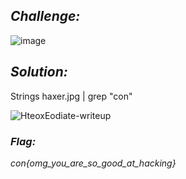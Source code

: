 ## _**Challenge:**_

![image](https://github.com/DenialArcus/Bandits-ConCTF_Write-Ups/assets/147534344/9adea1e4-446d-40a1-83b3-b00df7e4a6a1)

## _**Solution:**_

Strings haxer.jpg | grep "con"

![HteoxEodiate-writeup](https://github.com/DenialArcus/Bandits-ConCTF_Write-Ups/assets/147534344/6bb45e8c-793f-436c-92f5-0c5d0849efb6)

### _**Flag:**_

_con{omg_you_are_so_good_at_hacking}_
